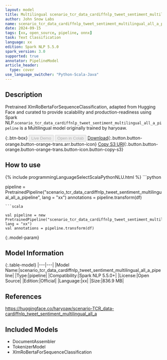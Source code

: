 ```yaml
---
layout: model
title: Multilingual scenario_tcr_data_cardiffnlp_tweet_sentiment_multilingual_all_a_pipeline pipeline XlmRoBertaForSequenceClassification from haryoaw
author: John Snow Labs
name: scenario_tcr_data_cardiffnlp_tweet_sentiment_multilingual_all_a_pipeline
date: 2024-09-15
tags: [xx, open_source, pipeline, onnx]
task: Text Classification
language: xx
edition: Spark NLP 5.5.0
spark_version: 3.0
supported: true
annotator: PipelineModel
article_header:
  type: cover
use_language_switcher: "Python-Scala-Java"
---
```


## Description

Pretrained XlmRoBertaForSequenceClassification, adapted from Hugging Face and curated to provide scalability and production-readiness using Spark NLP.`scenario_tcr_data_cardiffnlp_tweet_sentiment_multilingual_all_a_pipeline` is a Multilingual model originally trained by haryoaw.

{:.btn-box}
<button class="button button-orange" disabled>Live Demo</button>
<button class="button button-orange" disabled>Open in Colab</button>
[Download](https://s3.amazonaws.com/auxdata.johnsnowlabs.com/public/models/scenario_tcr_data_cardiffnlp_tweet_sentiment_multilingual_all_a_pipeline_xx_5.5.0_3.0_1726441440466.zip){:.button.button-orange.button-orange-trans.arr.button-icon}
[Copy S3 URI](s3://auxdata.johnsnowlabs.com/public/models/scenario_tcr_data_cardiffnlp_tweet_sentiment_multilingual_all_a_pipeline_xx_5.5.0_3.0_1726441440466.zip){:.button.button-orange.button-orange-trans.button-icon.button-copy-s3}

## How to use



<div class="tabs-box" markdown="1">
{% include programmingLanguageSelectScalaPythonNLU.html %}
```python

pipeline = PretrainedPipeline("scenario_tcr_data_cardiffnlp_tweet_sentiment_multilingual_all_a_pipeline", lang = "xx")
annotations =  pipeline.transform(df)   

```
```scala

val pipeline = new PretrainedPipeline("scenario_tcr_data_cardiffnlp_tweet_sentiment_multilingual_all_a_pipeline", lang = "xx")
val annotations = pipeline.transform(df)

```
</div>

{:.model-param}
## Model Information

{:.table-model}
|---|---|
|Model Name:|scenario_tcr_data_cardiffnlp_tweet_sentiment_multilingual_all_a_pipeline|
|Type:|pipeline|
|Compatibility:|Spark NLP 5.5.0+|
|License:|Open Source|
|Edition:|Official|
|Language:|xx|
|Size:|836.9 MB|

## References

https://huggingface.co/haryoaw/scenario-TCR_data-cardiffnlp_tweet_sentiment_multilingual_all_a

## Included Models

- DocumentAssembler
- TokenizerModel
- XlmRoBertaForSequenceClassification
